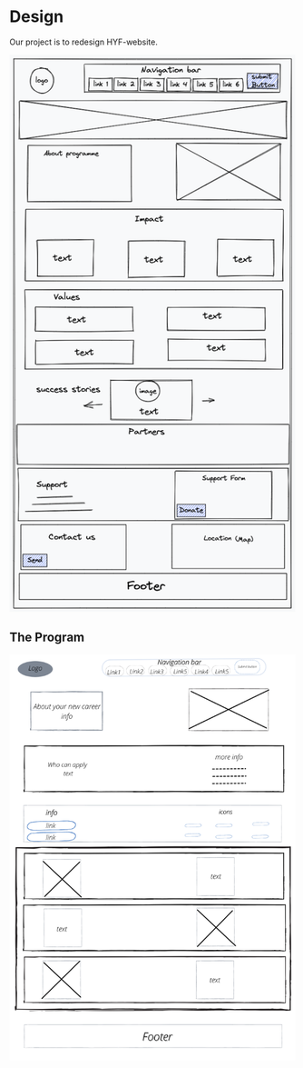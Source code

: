 # Design

Our project is to redesign HYF-website.

![design](assets/hyf.png)

## The Program

![design](assets/design2program.png)
